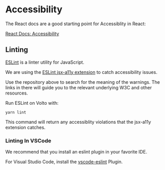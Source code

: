# Accessibility

The React docs are a good starting point for Accessiblity in React:

[React Docs: Accessibility](https://reactjs.org/docs/accessibility.html)

## Linting

[ESLint](https://eslint.org/) is a linter utility for JavaScript.

We are using the [ESLint jsx-a11y extension](https://www.npmjs.com/package/eslint-plugin-jsx-a11y) to catch accessibility issues.

Use the repository above to search for the meaning of the warnings. The links in there will guide you to the relevant underlying W3C and other resources.

Run ESLint on Volto with:

`yarn lint`

This command will return any accessiblity violations that the jsx-a11y extension catches.

### Linting In VSCode

We recommend that you install an eslint plugin in your favorite IDE.

For Visual Studio Code, install the [vscode-eslint](https://github.com/Microsoft/vscode-eslint) Plugin.
